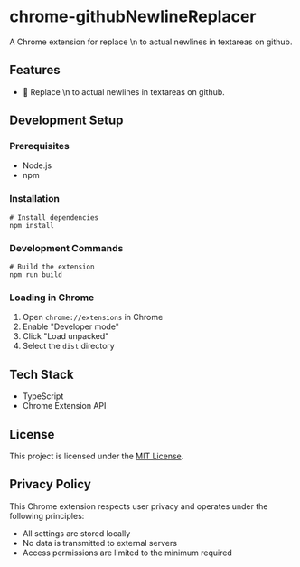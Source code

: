 # chrome-githubNewlineReplacer

A Chrome extension for replace \\n to actual newlines in textareas on github.

## Features

- 🎯 Replace \\n to actual newlines in textareas on github.

## Development Setup

### Prerequisites
- Node.js
- npm

### Installation

```
# Install dependencies
npm install
```

### Development Commands

```
# Build the extension
npm run build
```

### Loading in Chrome

1. Open `chrome://extensions` in Chrome
2. Enable "Developer mode"
3. Click "Load unpacked"
4. Select the `dist` directory

## Tech Stack

- TypeScript
- Chrome Extension API

## License

This project is licensed under the [MIT License](LICENSE.md).

## Privacy Policy

This Chrome extension respects user privacy and operates under the following principles:

- All settings are stored locally
- No data is transmitted to external servers
- Access permissions are limited to the minimum required 